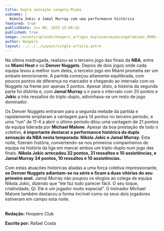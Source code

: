 ```yaml
---
title: Dupla sensação congela Miami
subname: |
  Nikola Jokic e Jamal Murray com uma performance histórica
featured: true
publishDate: Jun 08, 2023-15:06:42
published: true
image: /assets/uploads/hoopers_artigos_duplasensaçaocongelamiami_0806-1-.png
author: Hoopers
layout: ../../../Layout/single-article.astro
---
```

Na última madrugada, realizou-se o terceiro jogo das finais da **NBA**, entre os **Miami Heat** e os **Denver Nuggets**. Depois de dois jogos onde cada equipa levou a melhor num deles, o terceiro jogo em Miami prometia ser um embate emocionante. A partida começou altamente equilibrada, com poucos pontos de diferença no marcador e chegando ao intervalo com os Nuggets na frente por apenas 5 pontos. Apesar disto, a história da segunda parte foi distinta e, com **Jamal Murray** a ir para o intervalo com 20 pontos e **Jokic** a três ressaltos do triplo-duplo, adivinhava-se um resto de jogo dominador.

Os Denver Nuggets entraram para a segunda metade da partida e rapidamente ampliaram a vantagem para 14 pontos no terceiro período, e uma “run” de 11-4 a abrir o último período ditou uma vantagem de 21 pontos da equipa liderada por **Michael Malone**. Apesar da boa prestação de todo o coletivo, **é importante destacar a performance histórica da dupla sensação da NBA nesta temporada: Nikola Jokic e Jamal Murray.** Esta noite, fizeram história, convertendo-se nos primeiros companheiros de equipa na história da liga em marcar ambos um triplo-duplo num jogo das finais. **Nikola Jokic arrecadou 32 pontos, 21 ressaltos e 10 assistências, e Jamal Murray 34 pontos, 10 ressaltos e 10 assistências.**

Com estas atuações históricas aliadas a uma força coletiva impressionante, **os Denver Nuggets adiantam-se na série e ficam a duas vitórias do seu primeiro anel.** Jamal Murray não poupou os elogios ao colega de equipa Nikola Jokic, dizendo que “ele faz tudo parecer fácil. O seu toque, criatividade, QI. Ele é um jogador muito especial”. O treinador Michael Malone também destacou a forma incrível como os seus dois jogadores estiveram em campo esta noite. 

**\
Redação:** Hoopers Club

**Escrito por:** Rafael Costa